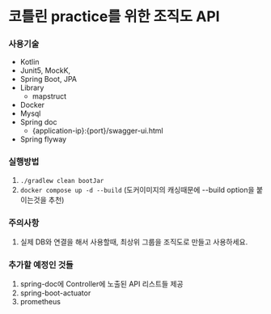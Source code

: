 # 코틀린 practice를 위한 조직도 API

### 사용기술
+ Kotlin
+ Junit5, MockK, 
+ Spring Boot, JPA
+ Library
  + mapstruct
+ Docker
+ Mysql
+ Spring doc
  + {application-ip}:{port}/swagger-ui.html
+ Spring flyway

### 실행방법
1. `./gradlew clean bootJar`
2. `docker compose up -d --build` (도커이미지의 캐싱때문에 --build option을 붙이는것을 추천)

### 주의사항
1. 실제 DB와 연결을 해서 사용할때, 최상위 그룹을 조직도로 만들고 사용하세요.

### 추가할 예정인 것들
1. spring-doc에 Controller에 노출된 API 리스트들 제공
2. spring-boot-actuator
3. prometheus